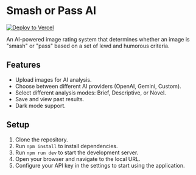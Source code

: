 # Smash or Pass AI

<a href="https://vercel.com/new/clone?repository-url=https%3A%2F%2Fgithub.com%2Fyukikazechan%2FSmash-or-Pass"><img src="https://vercel.com/button" alt="Deploy to Vercel"></a>

An AI-powered image rating system that determines whether an image is "smash" or "pass" based on a set of lewd and humorous criteria.

## Features

-   Upload images for AI analysis.
-   Choose between different AI providers (OpenAI, Gemini, Custom).
-   Select different analysis modes: Brief, Descriptive, or Novel.
-   Save and view past results.
-   Dark mode support.

## Setup

1.  Clone the repository.
2.  Run `npm install` to install dependencies.
3.  Run `npm run dev` to start the development server.
4.  Open your browser and navigate to the local URL.
5.  Configure your API key in the settings to start using the application.